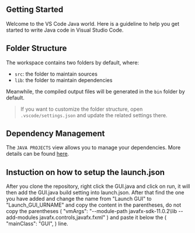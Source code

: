 ## Getting Started

Welcome to the VS Code Java world. Here is a guideline to help you get started to write Java code in Visual Studio Code.

## Folder Structure

The workspace contains two folders by default, where:

- `src`: the folder to maintain sources
- `lib`: the folder to maintain dependencies

Meanwhile, the compiled output files will be generated in the `bin` folder by default.

> If you want to customize the folder structure, open `.vscode/settings.json` and update the related settings there.

## Dependency Management

The `JAVA PROJECTS` view allows you to manage your dependencies. More details can be found [here](https://github.com/microsoft/vscode-java-dependency#manage-dependencies).



## Instuction on how to setup the launch.json

After you clone the repository, right click the GUI.java and click on run, it will then add the GUI.java build setting into launch.json. After that find the one you have added
and change the name from "Launch GUI" to "Launch_GUI_URNAME" and copy the content in the parentheses, do not copy the parentheses 
( "vmArgs": "--module-path javafx-sdk-11.0.2\\lib --add-modules javafx.controls,javafx.fxml" )
and paste it below the ( "mainClass": "GUI", ) line.
